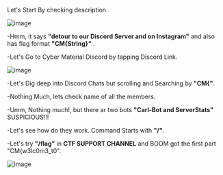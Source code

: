 Let's Start By checking description.


![image](https://github.com/user-attachments/assets/63a41c63-6aad-441e-8839-c4eea749d75b)


-Hmm, it says **"detour to our Discord Server and on Instagram"** and also has flag format **"CM{String}"** .

-Let's Go to Cyber Material Discord by tapping Discord Link.


![image](https://github.com/user-attachments/assets/bc9a576d-e6c9-4acc-866d-851c9d9cace2)

-Let's Dig deep into Discord Chats but scrolling and Searching by **"CM{"**. 

-Nothing Much, lets check name of all the members.

-Umm, Nothing much!, but there ar two bots **"Carl-Bot and ServerStats"** SUSPICIOUS!!!

-Let's see how do they work. Command Starts with **"/"**.

-Let's try **"/flag"** in **CTF SUPPORT CHANNEL** and BOOM got the first part "CM{w3lc0m3_t0".

![image](https://github.com/user-attachments/assets/89f4be7e-cadd-4cc8-9377-ab759c96059e)


